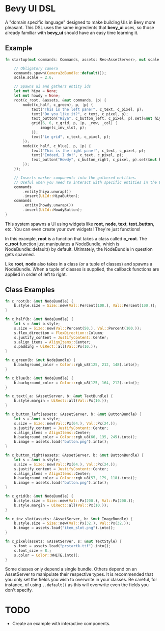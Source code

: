 # Bevy UI DSL

A "domain specific language" designed to make building UIs in Bevy more pleasant. This DSL uses the same ingredients that **bevy_ui** uses, so those already familiar with **bevy_ui** should have an easy time learning it.

## Example

```rust
fn startup(mut commands: Commands, assets: Res<AssetServer>, mut scale: ResMut<UiScale>) {

    // Obligatory camera
    commands.spawn(Camera2dBundle::default());
    scale.scale = 2.0;

    // Spawns ui and gathers entity ids
    let mut hiya = None;
    let mut howdy = None;
    root(c_root, &assets, &mut commands, |p| {                                  // Spawns the root NodeBundle. AssetServer gets propagated.
        node((c_half, c_green), p, |p| {                                        // Spawns the left pane as a NodeBundle.
            text("This is the left pane!", c_text, c_pixel, p);                 // Spawns a TextBundle.
            text("Do you like it?", c_text, c_pixel, p);
            text_button("Hiya", c_button_left, c_pixel, p).set(&mut hiya);      // Spawns a ButtonBundle with a TextBundle child in the middle. Convenience widget.
            grid(6, 6, c_grid, p, |p, _row, _col| {                             // Spawns a NodeBundle container with a NodeBundle for each cell (6x6).
                image(c_inv_slot, p);
            });
            text("Le grid", c_text, c_pixel, p);
        });
        node((c_half, c_blue), p, |p| {
            text("This is the right pane!", c_text, c_pixel, p);
            text("Indeed, I do!", c_text, c_pixel, p);
            text_button("Howdy", c_button_right, c_pixel, p).set(&mut howdy);
        });
    });

    // Inserts marker components into the gathered entities.
    // Useful when you need to interact with specific entities in the UI
    commands
        .entity(hiya.unwrap())
        .insert(UiId::HiyaButton);
    commands
        .entity(howdy.unwrap())
        .insert(UiId::HowdyButton);
}

```

This system spawns a UI using widgets like **root**, **node**, **text**, **text_button**, etc.
You can even create your own widgets! They're just functions!

In this example, **root** is a function that takes a class called **c_root**. The **c_root** function just manipulates a NodeBundle, which is NodeBundle::default() by default. Ultimately, the NodeBundle in question gets spawned.

Like **root**, **node** also takes in a class (or a tuple of classes) and spawns a NodeBundle. When a tuple of classes is supplied, the callback functions are applied in order of left to right.

## Class Examples

```rust
fn c_root(b: &mut NodeBundle) {
    b.style.size = Size::new(Val::Percent(100.), Val::Percent(100.));
}

fn c_half(b: &mut NodeBundle) {
    let s = &mut b.style;
    s.size = Size::new(Val::Percent(50.), Val::Percent(100.));
    s.flex_direction = FlexDirection::Column;
    s.justify_content = JustifyContent::Center;
    s.align_items = AlignItems::Center;
    s.padding = UiRect::all(Val::Px(10.));
}

fn c_green(b: &mut NodeBundle) {
    b.background_color = Color::rgb_u8(125, 212, 148).into();
}

fn c_blue(b: &mut NodeBundle) {
    b.background_color = Color::rgb_u8(125, 164, 212).into();
}

fn c_text(_a: &AssetServer, b: &mut TextBundle) {
    b.style.margin = UiRect::all(Val::Px(10.));
}

fn c_button_left(assets: &AssetServer, b: &mut ButtonBundle) {
    let s = &mut b.style;
    s.size = Size::new(Val::Px(64.), Val::Px(24.));
    s.justify_content = JustifyContent::Center;
    s.align_items = AlignItems::Center;
    b.background_color = Color::rgb_u8(66, 135, 245).into();
    b.image = assets.load("button.png").into();
}

fn c_button_right(assets: &AssetServer, b: &mut ButtonBundle) {
    let s = &mut b.style;
    s.size = Size::new(Val::Px(64.), Val::Px(24.));
    s.justify_content = JustifyContent::Center;
    s.align_items = AlignItems::Center;
    b.background_color = Color::rgb_u8(57, 179, 118).into();
    b.image = assets.load("button.png").into();
}

fn c_grid(b: &mut NodeBundle) {
    b.style.size = Size::new(Val::Px(200.), Val::Px(200.));
    b.style.margin = UiRect::all(Val::Px(10.));
}

fn c_inv_slot(assets: &AssetServer, b: &mut ImageBundle) {
    b.style.size = Size::new(Val::Px(32.), Val::Px(32.));
    b.image = assets.load("item_slot.png").into();
}

fn c_pixel(assets: &AssetServer, s: &mut TextStyle) {
    s.font = assets.load("prstartk.ttf").into();
    s.font_size = 8.;
    s.color = Color::WHITE.into();
}
```

Some classes only depend a single bundle. Others depend on an AssetServer to manipulate their respective types.
It is recommended that you only set the fields you wish to overwrite in your classes. Be careful, for instance, of using ```..default()``` as this will overwrite even the fields you don't specify.

# TODO
* Create an example with interactive components.
